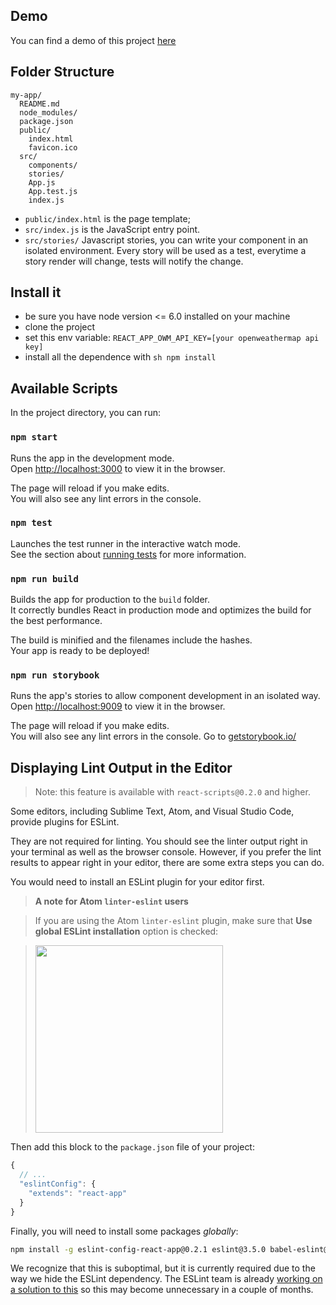 ## Demo
You can find a demo of this project [here](http://reactforecast.herokuapp.com/)


## Folder Structure

```
my-app/
  README.md
  node_modules/
  package.json
  public/
    index.html
    favicon.ico
  src/
    components/
    stories/
    App.js
    App.test.js
    index.js
```


* `public/index.html` is the page template;
* `src/index.js` is the JavaScript entry point.
* `src/stories/` Javascript stories, you can write your component in an isolated environment. Every story will be used as a test, everytime a story render will change, tests will notify the change.


## Install it

* be sure you have node version <= 6.0 installed on your machine 
* clone the project
* set this env variable:  ```REACT_APP_OWM_API_KEY=[your openweathermap api key]```
* install all the dependence with ```sh npm install ```


## Available Scripts

In the project directory, you can run:

### `npm start`

Runs the app in the development mode.<br>
Open [http://localhost:3000](http://localhost:3000) to view it in the browser.

The page will reload if you make edits.<br>
You will also see any lint errors in the console.

### `npm test`

Launches the test runner in the interactive watch mode.  
See the section about [running tests](#running-tests) for more information.

### `npm run build`

Builds the app for production to the `build` folder.<br>
It correctly bundles React in production mode and optimizes the build for the best performance.

The build is minified and the filenames include the hashes.<br>
Your app is ready to be deployed!

### `npm run storybook`

Runs the app's stories to allow component development in an isolated way.<br>
Open [http://localhost:9009](http://localhost:3009) to view it in the browser.

The page will reload if you make edits.<br>
You will also see any lint errors in the console.
Go to [getstorybook.io/](https://getstorybook.io/)

## Displaying Lint Output in the Editor

>Note: this feature is available with `react-scripts@0.2.0` and higher.

Some editors, including Sublime Text, Atom, and Visual Studio Code, provide plugins for ESLint.

They are not required for linting. You should see the linter output right in your terminal as well as the browser console. However, if you prefer the lint results to appear right in your editor, there are some extra steps you can do.

You would need to install an ESLint plugin for your editor first.

>**A note for Atom `linter-eslint` users**

>If you are using the Atom `linter-eslint` plugin, make sure that **Use global ESLint installation** option is checked:

><img src="http://i.imgur.com/yVNNHJM.png" width="300">

Then add this block to the `package.json` file of your project:

```js
{
  // ...
  "eslintConfig": {
    "extends": "react-app"
  }
}
```

Finally, you will need to install some packages *globally*:

```sh
npm install -g eslint-config-react-app@0.2.1 eslint@3.5.0 babel-eslint@6.1.2 eslint-plugin-react@6.3.0 eslint-plugin-import@1.12.0 eslint-plugin-jsx-a11y@2.2.2 eslint-plugin-flowtype@2.18.1
```

We recognize that this is suboptimal, but it is currently required due to the way we hide the ESLint dependency. The ESLint team is already [working on a solution to this](https://github.com/eslint/eslint/issues/3458) so this may become unnecessary in a couple of months.
